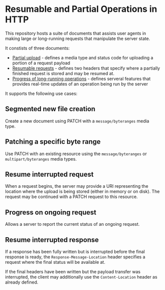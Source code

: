 # Resumable and Partial Operations in HTTP

This repository hosts a suite of documents that assists user agents in making large or long-running requests that manipulate the server state.

It constists of three documents:

* [Partial upload](draft-wright-http-partial-upload.md) - defines a media type and status code for uploading a portion of a request payload
* [Resumable requests](draft-wright-http-resume-request.md) - defines two headers that specify where a partially finished request is stored and may be resumed at.
* [Progress of long-running operations](draft-wright-http-progress.md) - defines serveral features that provides real-time updates of an operation being run by the server

It supports the following use cases:


## Segmented new file creation

Create a new document using PATCH with a `message/byteranges` media type.


## Patching a specific byte range

Use PATCH with an existing resource using the `message/byteranges` or `multipart/byteranges` media types.


## Resume interrupted request

When a request begins, the server may provide a URI representing the location where the upload is being stored (either in memory or on disk). The request may be continued with a PATCH request to this resource.


## Progress on ongoing request

Allows a server to report the current status of an ongoing request.


## Resume interrupted response
If a response has been fully written but is interrupted before the final response is ready, the `Response-Message-Location` header specifies a request where the final status will be available at.

If the final headers have been written but the payload transfer was interrupted, the client may additionally use the `Content-Location` header as already defined.

